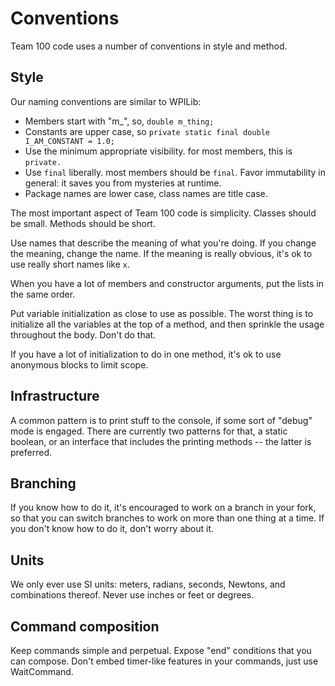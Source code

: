 # Conventions

Team 100 code uses a number of conventions in style and method.

## Style

Our naming conventions are similar to WPILib:

* Members start with "m_", so, ```double m_thing;```
* Constants are upper case, so ```private static final double I_AM_CONSTANT = 1.0;```
* Use the minimum appropriate visibility.  for most members, this is ```private.```
* Use ```final``` liberally.  most members should be ```final```.  Favor immutability in general: it saves you from mysteries at runtime.
* Package names are lower case, class names are title case.

The most important aspect of Team 100 code is simplicity.  Classes should be small.  Methods should be short.

Use names that describe the meaning of what you're doing.  If you change the meaning, change the name.  If the meaning is really obvious, it's ok to use really short names like ```x```.

When you have a lot of members and constructor arguments, put the lists in the same order.

Put variable initialization as close to use as possible.  The worst thing is to initialize all the variables at the top of a method, and then sprinkle the usage throughout the body.  Don't do that.

If you have a lot of initialization to do in one method, it's ok to use anonymous blocks to limit scope.

## Infrastructure

A common pattern is to print stuff to the console, if some sort of "debug" mode is engaged.  There are currently two patterns for that, a static boolean, or an interface that includes the printing methods -- the latter is preferred.

## Branching

If you know how to do it, it's encouraged to work on a branch in your fork, so that you can switch branches to work on more than one thing at a time.  If you don't know how to do it, don't worry about it.

## Units

We only ever use SI units: meters, radians, seconds, Newtons, and combinations thereof.  Never use inches or feet or degrees.

## Command composition

Keep commands simple and perpetual.  Expose "end" conditions that you can compose.  Don't embed timer-like features in your commands, just use WaitCommand.